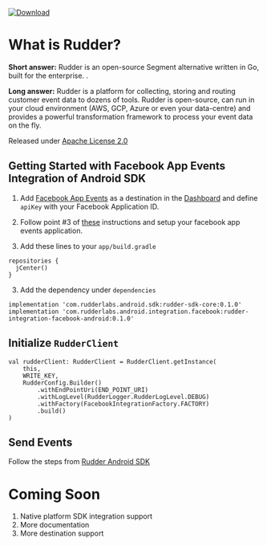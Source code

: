 [ ![Download](https://api.bintray.com/packages/rudderlabs-bintray/rudder-sdk-android-core/rudder-integration-facebook-android/images/download.svg?version=0.1.0) ](https://bintray.com/rudderlabs-bintray/rudder-sdk-android-core/rudder-integration-facebook-android/0.1.0/link)

# What is Rudder?

**Short answer:** 
Rudder is an open-source Segment alternative written in Go, built for the enterprise. .

**Long answer:** 
Rudder is a platform for collecting, storing and routing customer event data to dozens of tools. Rudder is open-source, can run in your cloud environment (AWS, GCP, Azure or even your data-centre) and provides a powerful transformation framework to process your event data on the fly.

Released under [Apache License 2.0](https://www.apache.org/licenses/LICENSE-2.0)

## Getting Started with Facebook App Events Integration of Android SDK
1. Add [Facebook App Events](https://developers.facebook.com/docs/app-events/) as a destination in the [Dashboard](https://app.rudderlabs.com/) and define ```apiKey``` with your Facebook Application ID.

2. Follow point #3 of [these](https://developers.facebook.com/docs/app-events/getting-started-app-events-android) instructions and setup your facebook app events application.  

2. Add these lines to your ```app/build.gradle```
```
repositories {
  jCenter()
}
```
3. Add the dependency under ```dependencies```
```
implementation 'com.rudderlabs.android.sdk:rudder-sdk-core:0.1.0'
implementation 'com.rudderlabs.android.integration.facebook:rudder-integration-facebook-android:0.1.0'
```

## Initialize ```RudderClient```
```
val rudderClient: RudderClient = RudderClient.getInstance(
    this,
    WRITE_KEY,
    RudderConfig.Builder()
        .withEndPointUri(END_POINT_URI)
        .withLogLevel(RudderLogger.RudderLogLevel.DEBUG)
        .withFactory(FacebookIntegrationFactory.FACTORY)
        .build()
)
```

## Send Events
Follow the steps from [Rudder Android SDK](https://github.com/rudderlabs/rudder-sdk-android)

# Coming Soon
1. Native platform SDK integration support
2. More documentation
3. More destination support
